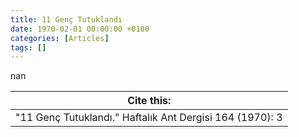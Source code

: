 ```yaml
---
title: 11 Genç Tutuklandı
date: 1970-02-01 00:00:00 +0100
categories: [Articles]
tags: []
---
```


nan

| Cite this:   |
|--------|
| "11 Genç Tutuklandı." Haftalık Ant Dergisi 164 (1970): 3 


